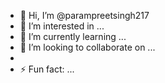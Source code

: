 - 👋 Hi, I’m @parampreetsingh217
- 👀 I’m interested in ...
- 🌱 I’m currently learning ...
- 💞️ I’m looking to collaborate on ...
-
- ⚡ Fun fact: ...

<!---
parampreetsingh217/parampreetsingh217 is a ✨ special ✨ repository because its `README.md` (this file) appears on your GitHub profile.
You can click the Preview link to take a look at your changes.
--->

